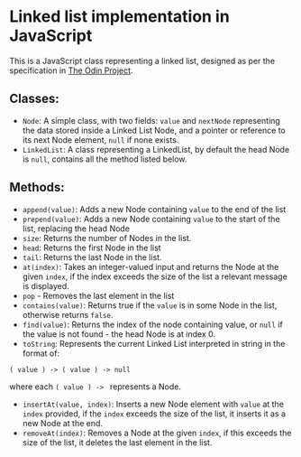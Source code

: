 # Linked list implementation in JavaScript

This is a JavaScript class representing a linked list, designed as per the specification in [The Odin Project](https://www.theodinproject.com/lessons/javascript-linked-lists).

## Classes:
- `Node`: A simple class, with two fields: `value` and `nextNode` representing the data stored inside a Linked List Node, and a pointer or reference to its next Node element, `null` if none exists.
- `LinkedList`: A class representing a LinkedList, by default the head Node is `null`, contains all the method listed below.

## Methods:
- `append(value)`: Adds a new Node containing `value` to the end of the list
- `prepend(value)`: Adds a new Node containing `value` to the start of the list, replacing the head Node
- `size`: Returns the number of Nodes in the list.
- `head`: Returns the first Node in the list
- `tail`: Returns the last Node in the list.
- `at(index)`: Takes an integer-valued input and returns the Node at the given `index`, if the index exceeds the size of the list a relevant message is displayed.
- `pop` - Removes the last element in the list
- `contains(value)`: Returns true if the `value` is in some Node in the list, otherwise returns `false`.
- `find(value)`: Returns the index of the node containing value, or `null` if the value is not found - the head Node is at index 0.
- `toString`: Represents the current Linked List interpreted in string in the format of:
```
( value ) -> ( value ) -> null
```
where each `( value ) -> ` represents a Node.
- `insertAt(value, index)`: Inserts a new Node element with `value` at the `index` provided, if the `index` exceeds the size of the list, it inserts it as a new Node at the end.
- `removeAt(index)`: Removes a Node at the given `index`, if this exceeds the size of the list, it deletes the last element in the list.